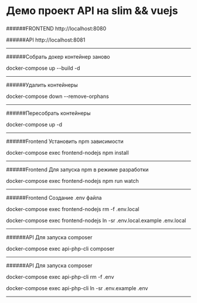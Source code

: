 # Демо проект API на slim && vuejs
 
###

######FRONTEND
http://localhost:8080

######API
http://localhost:8081

____________________________

######Собрать докер контейнер заново

docker-compose up --build -d

____________________________

######Удалить контейнеры

docker-compose down --remove-orphans
____________________________

######Пересобрать контейнеры

docker-compose up -d

____________________________

######Frontend Установить npm зависимости 

docker-compose exec frontend-nodejs npm install

____________________________

######Frontend Для запуска npm в режиме разработки

docker-compose exec frontend-nodejs npm run watch

____________________________

######Frontend Создание .env файла 

docker-compose exec frontend-nodejs rm -f .env.local

docker-compose exec frontend-nodejs ln -sr .env.local.example .env.local

____________________________


######API Для запуска composer

docker-compose exec api-php-cli composer

____________________________

######API Для запуска composer

docker-compose exec api-php-cli rm -f .env

docker-compose exec api-php-cli ln -sr .env.example .env

____________________________
